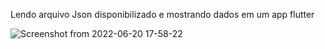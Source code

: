 Lendo arquivo Json disponibilizado e mostrando dados em um app flutter  

![Screenshot from 2022-06-20 17-58-22](https://user-images.githubusercontent.com/75807715/174676908-359839fe-5372-4e2f-858d-1a2b7bd212bf.png)
